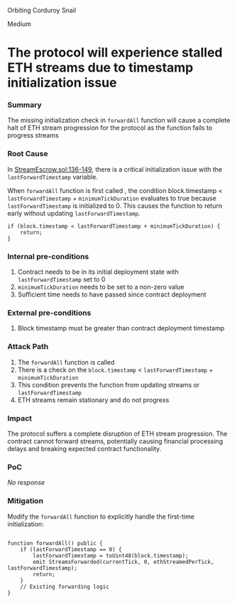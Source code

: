 Orbiting Corduroy Snail

Medium

# The protocol will experience stalled ETH streams due to timestamp initialization issue

### Summary

The missing initialization check in `forwardAll` function will cause a complete halt of ETH stream progression for the protocol as the function fails to progress streams


### Root Cause

In [StreamEscrow.sol:136-149](https://github.com/sherlock-audit/2024-11-nounsdao/blob/main/nouns-monorepo/packages/nouns-contracts/contracts/StreamEscrow.sol#L136-L149), there is a critical initialization issue with the `lastForwardTimestamp` variable. 

When `forwardAll` function is first called , the condition block.timestamp < `lastForwardTimestamp` + `minimumTickDuration` evaluates to true because `lastForwardTimestamp` is initialized to 0. This causes the function to return early without updating `lastForwardTimestamp`.


```solidity 
if (block.timestamp < lastForwardTimestamp + minimumTickDuration) {  
    return;  
} 
```


### Internal pre-conditions

1. Contract needs to be in its initial deployment state with `lastForwardTimestamp` set to 0
2. `minimumTickDuration` needs to be set to a non-zero value
3. Sufficient time needs to have passed since contract deployment

### External pre-conditions

1. Block timestamp must be greater than contract deployment timestamp

### Attack Path

1. The `forwardAll` function is called
2. There is a check on the `block.timestamp` < `lastForwardTimestamp` + `minimumTickDuration`
3. This condition prevents the function from updating streams or `lastForwardTimestamp`
4. ETH streams remain stationary and do not progress

### Impact

The protocol suffers a complete disruption of ETH stream progression. The contract cannot forward streams, potentially causing financial processing delays and breaking expected contract functionality.

### PoC

_No response_

### Mitigation

Modify the `forwardAll` function to explicitly handle the first-time initialization:

```solidity 

function forwardAll() public {
    if (lastForwardTimestamp == 0) {
        lastForwardTimestamp = toUint48(block.timestamp);
        emit StreamsForwarded(currentTick, 0, ethStreamedPerTick, lastForwardTimestamp);
        return;
    }
    // Existing forwarding logic
}
```